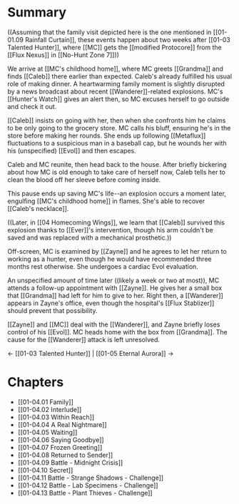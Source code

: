 # Summary

((Assuming that the family visit depicted here is the one mentioned in [[01-01.09 Rainfall Curtain]], these events happen about two weeks after [[01-03 Talented Hunter]], where [[MC]] gets the [[modified Protocore]] from the [[Flux Nexus]] in [[No-Hunt Zone 7]]))

We arrive at [[MC's childhood home]], where MC greets [[Grandma]] and finds [[Caleb]] there earlier than expected. Caleb's already fulfilled his usual role of making dinner. A heartwarming family moment is slightly disrupted by a news broadcast about recent [[Wanderer]]-related explosions. MC's [[Hunter's Watch]] gives an alert then, so MC excuses herself to go outside and check it out.

[[Caleb]] insists on going with her, then when she confronts him he claims to be only going to the grocery store. MC calls his bluff, ensuring he's in the store before making her rounds. She ends up following [[Metaflux]] fluctuations to a suspicious man in a baseball cap, but he wounds her with his (unspecified) [[Evol]] and then escapes.

Caleb and MC reunite, then head back to the house. After briefly bickering about how MC is old enough to take care of herself now, Caleb tells her to clean the blood off her sleeve before coming inside.

This pause ends up saving MC's life--an explosion occurs a moment later, engulfing [[MC's childhood home]] in flames. She's able to recover [[Caleb's necklace]].

((Later, in [[04 Homecoming Wings]], we learn that [[Caleb]] survived this explosion thanks to [[Ever]]'s intervention, though his arm couldn't be saved and was replaced with a mechanical prosthetic.))

Off-screen, MC is examined by [[Zayne]] and he agrees to let her return to working as a hunter, even though he would have recommended three months rest otherwise. She undergoes a cardiac Evol evaluation.

An unspecified amount of time later ((likely a week or two at most)), MC attends a follow-up appointment with [[Zayne]]. He gives her a small box that [[Grandma]] had left for him to give to her. Right then, a [[Wanderer]] appears in Zayne's office, even though the hospital's [[Flux Stablizer]] should prevent that possibility.

[[Zayne]] and [[MC]] deal with the [[Wanderer]], and Zayne briefly loses control of his [[Evol]]. MC heads home with the box from [[Grandma]]. The cause for the [[Wanderer]] attack is left unresolved.

← [[01-03 Talented Hunter]] | [[01-05 Eternal Aurora]] →
# Chapters
* [[01-04.01 Family]]
* [[01-04.02 Interlude]]
* [[01-04.03 Within Reach]]
* [[01-04.04 A Real Nightmare]]
* [[01-04.05 Waiting]]
* [[01-04.06 Saying Goodbye]]
* [[01-04.07 Frozen Greeting]]
* [[01-04.08 Returned to Sender]]
* [[01-04.09 Battle - Midnight Crisis]]
* [[01-04.10 Secret]]
* [[01-04.11 Battle - Strange Shadows - Challenge]]
* [[01-04.12 Battle - Lab Specimens - Challenge]]
* [[01-04.13 Battle - Plant Thieves - Challenge]]
